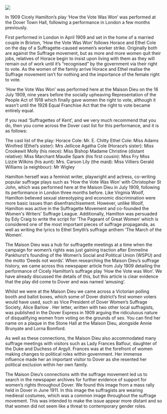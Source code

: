 <a href="https://dev.visual-essays.app"><img src="https://dev-visual-essays.netlify.app/images/ve-button.png"></a>

<param ve-config title="Women's Suffrage In Dover" author="Madeleine Byatt and Anneliese Woodhouse" layout="vtl" banner="xxx">

<param ve-entity eid="Q2051722" aliases="Yalding">

In 1909 Cicely Hamilton’s play ‘How the Vote Was Won’ was performed at the Dover Town Hall, following a performance in London a few months previously. 

First performed in London in April 1909 and set in the home of a married couple in Brixton, ‘How the Vote Was Won’ follows Horace and Ethel Cole on the day of a Suffragette-caused women’s worker strike. Originally both are against the Suffrage movement, but as more and more women quit their jobs, relatives of Horace begin to insist upon living with them as they will remain out of work until it’s “recognised” by the government via their right to vote. As the women of the family arrive Horace and Ethel realise the Suffrage movement isn’t for nothing and the importance of the female right to vote. 

‘How the Vote Was Won’ was performed here at the Maison Dieu on the 16 July 1909, nine years before the socially upheaving Representation of the People Act of 1918 which finally gave women the right to vote, although it wasn’t until the 1928 Equal Franchise Act that the right to vote became entirely equal.

If you read ‘Suffragettes of Kent’, and we very much recommend that you do, then you come across the Dover cast list for this performance, and it is as follows:

The cast list of the play:
Horace Cole: Mr. E. Chitty
Ethel Cole: Miss Adams
Winifred (Ethel’s sister): Mrs Jellicoe
Agatha Cole (Horace’s sister): Miss Crookewit
Molly (his niece): Miss Bishop
Madame Christine (distant relative): Miss Marchant
Maudie Spark (his first cousin): Miss Fry
Miss Lizzie Wilkins (his aunt): Mrs. Carson
Lily (the maid): Miss Villiers
Gerald Williams (a neighbour): Mr Wigley 

Hamilton herself was a feminist writer, playwright and actress, co-writing popular suffrage plays such as ‘How the Vote Was Won’ with Christopher St John, which was performed here at the Maison Dieu in July 1909, following its performance in London three months before. Like Virginia Woolf, Hamilton believed sexual stereotyping and economic discrimination were more basic issues than disenfranchisement. However, unlike Woolf, Hamilton was active in the Suffragette Movement and co-founded the Women's Writers’ Suffrage League. Additionally, Hamilton was persuaded by Edy Craig to write the script for ‘The Pageant of Great Women’ which is considered one of the most important pieces of suffrage propaganda, as well as writing the lyrics to Ethel Smyth’s suffrage anthem ‘The March of the Women’. 

The Maison Dieu was a hub for suffragette meetings at a time when the campaign for women’s rights was just gaining traction after Emmeline Pankhurst’s founding of the Women’s Social and Political Union (WSPU) and the motto ‘Deeds not words’. When researching the Maison Dieu’s suffrage history, we came across this newspaper article from July 1909 detailing the performance of Cicely Hamilton’s suffrage play ‘How the Vote was Won’. We have already discussed the details of this, but this article is clear evidence that the play did come to Dover and was named ‘amusing’. 

Whilst we were at the Maison Dieu we came across a Victorian polling booth and ballot boxes, which some of Dover district’s first women voters would have used, such as Vice President of Dover Women’s Suffrage Society, Alice Barlow . Her letter, written with two other local suffragists, was published in the Dover Express in 1909 arguing the ridiculuous nature of disqualifying women from voting on the grounds of sex. You can find her name  on a plaque in the Stone Hall at the Maison Dieu, alongside  Annie Brunyate and Lorna Bomford.
<param ve-image url="https://stor.artstor.org/stor/188d8a9b-7514-4dd2-99ce-040624cef0e6" label="Plaque to Dover suffragists in the Maison Dieu" attribution="Martin Crowther">

As well as these connections, the Maison Dieu also accommodated many suffrage meetings with visitors such as Lady Frances Balfour, daughter of the Duke and Duchess of Argyll. Frances was at the forefront of women making changes to political roles within government. Her immense influence made her an important visitor to Dover as she resented her political exclusion within her own family.

The Maison Dieu’s connections with the suffrage movement led us to search in the newspaper archives for further evidence of support for women’s rights throughout Dover. We found this image from a mass rally held in Dover in June 1911. In this image the suffragists are wearing medieval costumes, which was a common image throughout the suffrage movement. This was intended to make the issue appear more distant and so that women did not seem like a threat to contemporary gender roles. 

